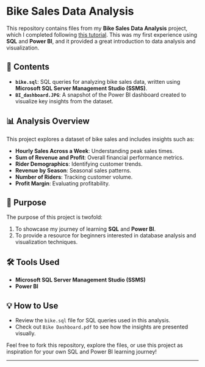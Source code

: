 # Bike Sales Data Analysis  

This repository contains files from my **Bike Sales Data Analysis** project, which I completed following [this tutorial](https://www.youtube.com/watch?v=jdGJWloo-OU&t=18s). This was my first experience using **SQL** and **Power BI**, and it provided a great introduction to data analysis and visualization.  

## 📂 Contents  

- **`bike.sql`**: SQL queries for analyzing bike sales data, written using **Microsoft SQL Server Management Studio (SSMS)**.  
- **`BI_dashboard.JPG`**: A snapshot of the Power BI dashboard created to visualize key insights from the dataset.  

## 📊 Analysis Overview  

This project explores a dataset of bike sales and includes insights such as:  
- **Hourly Sales Across a Week**: Understanding peak sales times.  
- **Sum of Revenue and Profit**: Overall financial performance metrics.  
- **Rider Demographics**: Identifying customer trends.  
- **Revenue by Season**: Seasonal sales patterns.  
- **Number of Riders**: Tracking customer volume.  
- **Profit Margin**: Evaluating profitability.  

## 🎯 Purpose  

The purpose of this project is twofold:  
1. To showcase my journey of learning **SQL** and **Power BI**.  
2. To provide a resource for beginners interested in database analysis and visualization techniques.  

## 🛠️ Tools Used  

- **Microsoft SQL Server Management Studio (SSMS)**  
- **Power BI**  

## 💡 How to Use  

- Review the `bike.sql` file for SQL queries used in this analysis.  
- Check out `Bike Dashboard.pdf` to see how the insights are presented visually.  

Feel free to fork this repository, explore the files, or use this project as inspiration for your own SQL and Power BI learning journey!  

---  
